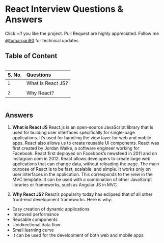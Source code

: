 # React Interview Questions & Answers

Click ⭐if you like the project. Pull Request are highly appreciated. Follow me   [@tomarpari90](https://twitter.com/tomarpari90) for technical updates.





## Table of Content


```http

```

| S. No.  | Questions                |
| :-------- | :------------------------- |
| `1`  | What is React JS? |
| |
| `2`  | Why React? |



```http

```



  
## Answers

1. **What is React JS**
React.js is an open-source JavaScript library that is used for building user interfaces specifically for single-page applications. It’s used for handling the view layer for web and mobile apps. React also allows us to create reusable UI components. React was first created by Jordan Walke, a software engineer working for Facebook. React first deployed on Facebook’s newsfeed in 2011 and on Instagram.com in 2012.
 React allows developers to create large web applications that can change data, without reloading the page. The main purpose of React is to be fast, scalable, and simple. It works only on user interfaces in the application. This corresponds to the view in the MVC template. It can be used with a combination of other JavaScript libraries or frameworks, such as Angular JS in MVC

2. **Why React JS?**
React’s popularity today has eclipsed that of all other front-end development frameworks. Here is why:
 

- Easy creation of dynamic applications
- Improved performance
- Reusable components
- Unidirectional data flow
- Small learning curve
- It can be used for the development of both web and mobile apps